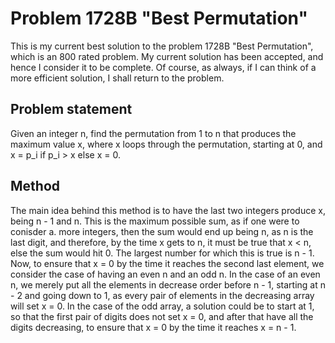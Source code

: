 # Problem 1728B "Best Permutation"
This is my current best solution to the problem 1728B "Best Permutation", which is an 800 rated problem. My current solution has been accepted, and hence I consider it to be complete. Of course, as always, if I can think of a more efficient solution, I shall return to the problem. 

## Problem statement
Given an integer n, find the permutation from 1 to n that produces the maximum value x, where x loops through the permutation, starting at 0, and x = p_i if p_i > x else x = 0.

## Method
The main idea behind this method is to have the last two integers produce x, being n - 1 and n. This is the maximum possible sum, as if one were to conisder a. more integers, then the sum would end up being n, as n is the last digit, and therefore, by the time x gets to n, it must be true that x < n, else the sum would hit 0. The largest number for which this is true is n - 1. Now, to ensure that x = 0 by the time it reaches the second last element, we consider the case of having an even n and an odd n. In the case of an even n, we merely put all the elements in decrease order before n - 1, starting at n - 2 and going down to 1, as every pair of elements in the decreasing array will set x = 0. In the case of the odd array, a solution could be to start at 1, so that the first pair of digits does not set x = 0, and after that have all the digits decreasing, to ensure that x = 0 by the time it reaches x = n - 1.